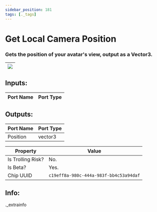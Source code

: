 ```yaml
---
sidebar_position: 181
tags: [._tags]
---
```


# Get Local Camera Position


### Gets the position of your avatar's view, output as a Vector3.

| ![](https://images-ext-2.discordapp.net/external/MPmIaQzlEPmgGWlgi-WxBBXt0Bjv_zWPkg1y1f_sy3s/https/www.recroomcircuits.com/image/circuit/absolute-value?width=206&height=108) |
|-----|

## Inputs:
| Port Name | Port Type |
|-----------|-----------|

## Outputs:
| Port Name | Port Type |
|-----------|-----------|
| Position | vector3 | 

| Property  | Value |
|-------------------|-----------|
| Is Trolling Risk? | No. |
| Is Beta? | Yes. |
| Chip UUID | `c19eff8a-980c-444a-983f-bb4c53a94daf` |

## Info:
._extrainfo